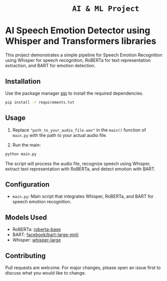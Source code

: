 # ```                AI & ML Project                ```

# AI Speech Emotion Detector using Whisper and Transformers libraries
This project demonstrates a simple pipeline for Speech Emotion Recognition using Whisper for speech recognition, RoBERTa for text representation extraction, and BART for emotion detection.

## Installation

Use the package manager [pip](https://pip.pypa.io/en/stable/) to install the required dependencies.

```bash
pip install -r requirements.txt
```

## Usage

1. Replace `"path_to_your_audio_file.wav"` in the `main()` function of `main.py` with the path to your actual audio file.

2. Run the main:

```bash
python main.py
```

The script will process the audio file, recognize speech using Whisper, extract text representation with RoBERTa, and detect emotion with BART.

## Configuration

- `main.py`: Main script that integrates Whisper, RoBERTa, and BART for speech emotion recognition.

## Models Used

- RoBERTa: [roberta-base](https://huggingface.co/roberta-base)
- BART: [facebook/bart-large-mnli](https://huggingface.co/facebook/bart-large-mnli)
- Whisper: [whisper-large](https://huggingface.co/whisper-large)

## Contributing

Pull requests are welcome. For major changes, please open an issue first to discuss what you would like to change.

